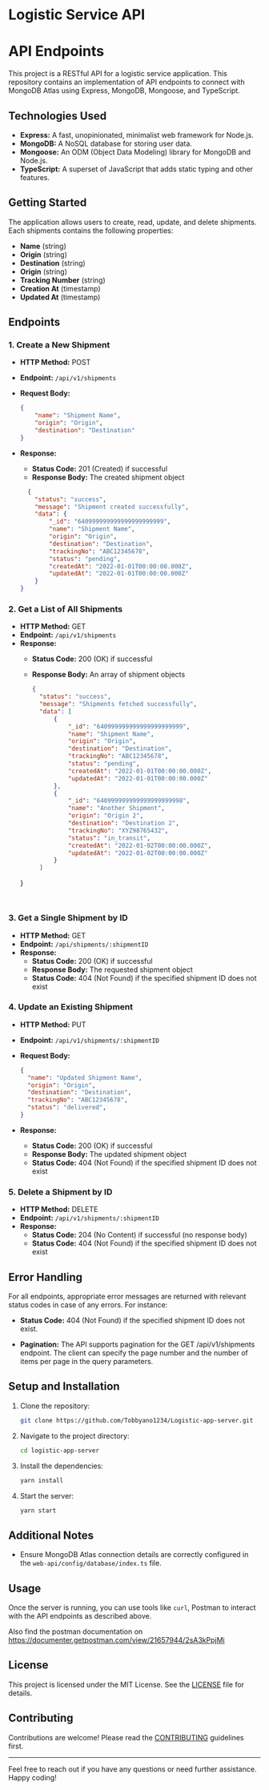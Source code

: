 # Logistic Service API

# API Endpoints
This project is a RESTful API for a logistic service application.
This repository contains an implementation of API endpoints to connect with MongoDB Atlas using Express, MongoDB, Mongoose, and TypeScript.

## Technologies Used

- **Express:** A fast, unopinionated, minimalist web framework for Node.js.
- **MongoDB:** A NoSQL database for storing user data.
- **Mongoose:** An ODM (Object Data Modeling) library for MongoDB and Node.js.
- **TypeScript:** A superset of JavaScript that adds static typing and other features.

## Getting Started
 The application allows users to create, read, update, and delete shipments. Each shipments contains the following properties:

- **Name** (string)
- **Origin** (string)
- **Destination** (string)
- **Origin** (string)
- **Tracking Number** (string)
- **Creation At** (timestamp)
- **Updated At** (timestamp)

## Endpoints

### 1. Create a New Shipment

- **HTTP Method:** POST
- **Endpoint:** `/api/v1/shipments`
- **Request Body:**

  ```json
  {
      "name": "Shipment Name",
      "origin": "Origin",
      "destination": "Destination"
  }
  ```

- **Response:**
  - **Status Code:** 201 (Created) if successful
  - **Response Body:** The created shipment object

  ```json
    {
      "status": "success",
      "message": "Shipment created successfully",
      "data": {
          "_id": "640999999999999999999999",
          "name": "Shipment Name",
          "origin": "Origin",
          "destination": "Destination",
          "trackingNo": "ABC12345678",
          "status": "pending",
          "createdAt": "2022-01-01T00:00:00.000Z",
          "updatedAt": "2022-01-01T00:00:00.000Z"
      }
  }
  ```

### 2. Get a List of All Shipments

- **HTTP Method:** GET
- **Endpoint:** `/api/v1/shipments`
- **Response:**
  - **Status Code:** 200 (OK) if successful
  - **Response Body:** An array of shipment objects

    ```json
    {
      "status": "success",
      "message": "Shipments fetched successfully",
      "data": [
          {
              "_id": "640999999999999999999999",
              "name": "Shipment Name",
              "origin": "Origin",
              "destination": "Destination",
              "trackingNo": "ABC12345678",
              "status": "pending",
              "createdAt": "2022-01-01T00:00:00.000Z",
              "updatedAt": "2022-01-01T00:00:00.000Z"
          },
          {
              "_id": "640999999999999999999998",
              "name": "Another Shipment",
              "origin": "Origin 2",
              "destination": "Destination 2",
              "trackingNo": "XYZ98765432",
              "status": "in_transit",
              "createdAt": "2022-01-02T00:00:00.000Z",
              "updatedAt": "2022-01-02T00:00:00.000Z"
          }
      ]
  }
    ```


### 3. Get a Single Shipment by ID

- **HTTP Method:** GET
- **Endpoint:** `/api/shipments/:shipmentID`
- **Response:**
  - **Status Code:** 200 (OK) if successful
  - **Response Body:** The requested shipment object
  - **Status Code:** 404 (Not Found) if the specified shipment ID does not exist

### 4. Update an Existing Shipment

- **HTTP Method:** PUT
- **Endpoint:** `/api/v1/shipments/:shipmentID`
- **Request Body:**

  ```json
  {
    "name": "Updated Shipment Name",
    "origin": "Origin",
    "destination": "Destination",
    "trackingNo": "ABC12345678",
    "status": "delivered",
  }
  ```

- **Response:**
  - **Status Code:** 200 (OK) if successful
  - **Response Body:** The updated shipment object
  - **Status Code:** 404 (Not Found) if the specified shipment ID does not exist

### 5. Delete a Shipment by ID

- **HTTP Method:** DELETE
- **Endpoint:** `/api/v1/shipments/:shipmentID`
- **Response:**
  - **Status Code:** 204 (No Content) if successful (no response body)
  - **Status Code:** 404 (Not Found) if the specified shipment ID does not exist

## Error Handling

For all endpoints, appropriate error messages are returned with relevant status codes in case of any errors. For instance:

- **Status Code:** 404 (Not Found) if the specified shipment ID does not exist.

- **Pagination:**
The API supports pagination for the GET /api/v1/shipments endpoint. The client can specify the page number and the number of items per page in the query parameters.

## Setup and Installation

1. Clone the repository:
   ```bash
   git clone https://github.com/Tobbyano1234/Logistic-app-server.git
   ```

2. Navigate to the project directory:
   ```bash
   cd logistic-app-server
   ```

3. Install the dependencies:
   ```bash
   yarn install
   ```

4. Start the server:
   ```bash
   yarn start
   ```

## Additional Notes

- Ensure MongoDB Atlas connection details are correctly configured in the `web-api/config/database/index.ts` file.

## Usage

Once the server is running, you can use tools like `curl`, Postman to interact with the API endpoints as described above.

Also find the postman documentation on https://documenter.getpostman.com/view/21657944/2sA3kPpjMi

## License

This project is licensed under the MIT License. See the [LICENSE](LICENSE) file for details.

## Contributing

Contributions are welcome! Please read the [CONTRIBUTING](CONTRIBUTING.md) guidelines first.

---

Feel free to reach out if you have any questions or need further assistance. Happy coding!